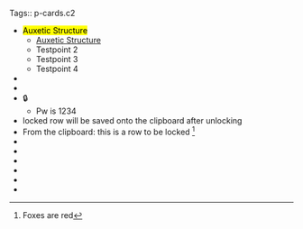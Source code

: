 Tags:: p-cards.c2

-
  <mark class='red'>Auxetic Structure</mark>
	- [Auxetic Structure](https://www.youtube.com/watch?v=XP5Fk-lHvK0&ab_channel=MITMediaLab)
	- Testpoint 2
	- Testpoint 3
	- Testpoint 4
-
-
-
  <a class="locked-secret" data-secret="locked ⁡⁣‍‍‍⁣⁣‍‍⁢⁡⁡‍‍‍⁡‍⁢⁡‍‌⁡‍⁢‌‍⁢‍⁤⁢⁡‍⁤⁡‌‍⁤⁡‍‌⁡‍⁢‍⁢⁡‍‌‍⁤‍‌‍⁡⁡‌⁤‍‍⁣⁢‍‍‍‌‍‍⁢⁡⁡‍‍⁡⁡⁢⁡‌⁡‌⁡‍⁡⁢‍‌‍⁡⁤⁢‌⁡⁢‍‌‍⁣‌⁢‌⁢⁡⁡⁢⁡⁢⁡⁤‍‌‍‌⁡⁢‍⁡⁡⁡‍‍‍⁡⁡⁤⁡⁢⁡⁡⁡⁡⁤‍⁢⁡⁢‌⁢‌⁡‌⁡‌‍⁤‍⁤‍⁡‍⁡‌‍⁡⁢‍⁢⁡‌‍⁤⁣‌⁡‍‍‌⁤‌⁡‌⁡⁣‌‍⁣⁢‍‌‍⁢‍⁢⁡‍⁤‍⁡⁡⁢‌⁡⁢‍⁢‍⁢⁡‌‍‌‍‍⁤‍⁡⁢‌⁢‍⁢⁡‌⁡‍⁣⁡‍‍⁤‌⁢‍‌⁤⁢‌⁡‌‍⁣‌⁡⁤‍⁡⁣‌⁢secret">🔒</a>
	- Pw is 1234
- locked row will be saved onto the clipboard after unlocking
- From the clipboard:  this is a row to be locked [^1]
-
-
-
-
-
- [^1]: Foxes are red